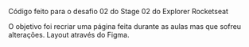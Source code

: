 Código feito para o desafio 02 do Stage 02 do Explorer Rocketseat

O objetivo foi recriar uma página feita durante as aulas mas que sofreu alterações. Layout através do Figma.
